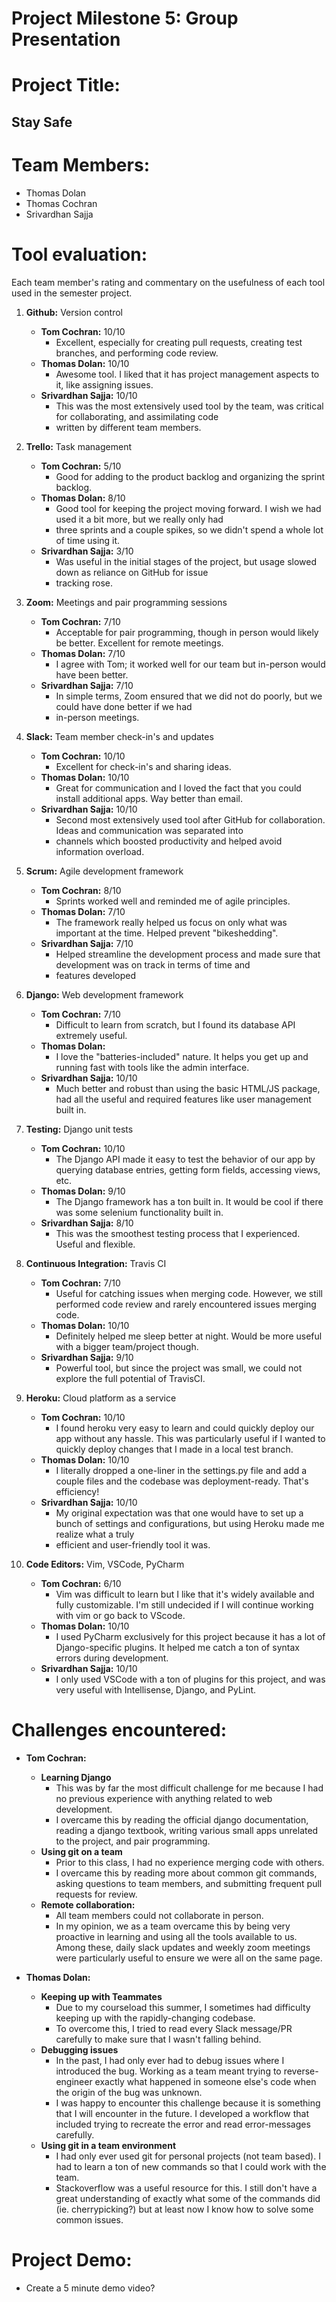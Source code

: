 # Project Milestone 5: Group Presentation

# Project Title:

## Stay Safe

# Team Members:

* Thomas Dolan
* Thomas Cochran
* Srivardhan Sajja


# Tool evaluation: 
 
Each team member's rating and commentary on the usefulness of each tool used in the semester project.

1. **Github:** Version control
   - **Tom Cochran:** 10/10
     - Excellent, especially for creating pull requests, creating test branches, and performing code review.
   - **Thomas Dolan:** 10/10
     - Awesome tool.  I liked that it has project management aspects to it, like assigning issues.
   - **Srivardhan Sajja:** 10/10
     - This was the most extensively used tool by the team, was critical for collaborating, and assimilating code 
     - written by different team members.


2. **Trello:** Task management
   - **Tom Cochran:** 5/10
     - Good for adding to the product backlog and organizing the sprint backlog.
   - **Thomas Dolan:** 8/10
     - Good tool for keeping the project moving forward.  I wish we had used it a bit more, but we really only had
     - three sprints and a couple spikes, so we didn't spend a whole lot of time using it.
   - **Srivardhan Sajja:** 3/10
     - Was useful in the initial stages of the project, but usage slowed down as reliance on GitHub for issue
     - tracking rose.


3. **Zoom:** Meetings and pair programming sessions
   - **Tom Cochran:** 7/10
     - Acceptable for pair programming, though in person would likely be better. Excellent for remote meetings.
   - **Thomas Dolan:** 7/10
     - I agree with Tom; it worked well for our team but in-person would have been better.
   - **Srivardhan Sajja:** 7/10
     - In simple terms, Zoom ensured that we did not do poorly, but we could have done better if we had 
     - in-person meetings.


4. **Slack:** Team member check-in's and updates
   - **Tom Cochran:** 10/10
     - Excellent for check-in's and sharing ideas.
   - **Thomas Dolan:** 10/10
     - Great for communication and I loved the fact that you could install additional apps.  Way better than email.
   - **Srivardhan Sajja:** 10/10
     - Second most extensively used tool after GitHub for collaboration. Ideas and communication was separated into
     - channels which boosted productivity and helped avoid information overload.


5. **Scrum:** Agile development framework
   - **Tom Cochran:** 8/10
     - Sprints worked well and reminded me of agile principles.
   - **Thomas Dolan:** 7/10
     - The framework really helped us focus on only what was important at the time.  Helped prevent "bikeshedding".
   - **Srivardhan Sajja:** 7/10
     - Helped streamline the development process and made sure that development was on track in terms of time and 
     - features developed


6. **Django:** Web development framework
   - **Tom Cochran:** 7/10
     - Difficult to learn from scratch, but I found its database API extremely useful.
   - **Thomas Dolan:**
     - I love the "batteries-included" nature.  It helps you get up and running fast with tools like the admin interface.
   - **Srivardhan Sajja:** 10/10
     - Much better and robust than using the basic HTML/JS package, had all the useful and required features like user management built in.


7. **Testing:** Django unit tests
   - **Tom Cochran:** 10/10
     - The Django API made it easy to test the behavior of our app by querying database entries, getting form fields, accessing views, etc.
   - **Thomas Dolan:** 9/10
     - The Django framework has a ton built in.  It would be cool if there was some selenium functionality built in.
   - **Srivardhan Sajja:** 8/10
     - This was the smoothest testing process that I experienced. Useful and flexible.


8. **Continuous Integration:** Travis CI
   - **Tom Cochran:** 7/10
     - Useful for catching issues when merging code. However, we still performed code review and rarely encountered issues merging code.
   - **Thomas Dolan:** 10/10
     - Definitely helped me sleep better at night.  Would be more useful with a bigger team/project though.
   - **Srivardhan Sajja:** 9/10
     - Powerful tool, but since the project was small, we could not explore the full potential of TravisCI.

9. **Heroku:** Cloud platform as a service
   - **Tom Cochran:** 10/10
     - I found heroku very easy to learn and could quickly deploy our app without any hassle. This was particularly useful if I wanted to quickly deploy changes that I made in a local test branch.
   - **Thomas Dolan:** 10/10
     - I literally dropped a one-liner in the settings.py file and add a couple files and the codebase was deployment-ready.  That's efficiency!
   - **Srivardhan Sajja:** 10/10
     - My original expectation was that one would have to set up a bunch of settings and configurations, but using Heroku made me realize what a truly 
     - efficient and user-friendly tool it was.


10. **Code Editors:** Vim, VSCode, PyCharm
    - **Tom Cochran:** 6/10
      - Vim was difficult to learn but I like that it's widely available and fully customizable. I'm still undecided if I will continue working with vim or go back to VScode.
    - **Thomas Dolan:** 10/10
      - I used PyCharm exclusively for this project because it has a lot of Django-specific plugins. It helped me catch a ton of syntax errors during development.
    - **Srivardhan Sajja:** 10/10
      - I only used VSCode with a ton of plugins for this project, and was very useful with Intellisense, Django, and PyLint.

# Challenges encountered:
  - **Tom Cochran:**
    - **Learning Django**
      - This was by far the most difficult challenge for me because I had no previous experience with anything related to web development.
      - I overcame this by reading the official django documentation, reading a django textbook, writing various small apps unrelated to the project, and pair programming.
    - **Using git on a team**
      - Prior to this class, I had no experience merging code with others.
      - I overcame this by reading more about common git commands, asking questions to team members, and submitting frequent pull requests for review.
    - **Remote collaboration:**
      - All team members could not collaborate in person.
      - In my opinion, we as a team overcame this by being very proactive in learning and using all the tools available to us. Among these, daily slack updates and weekly zoom meetings were particularly useful to ensure we were all on the same page.

  - **Thomas Dolan:**
    - **Keeping up with Teammates**
      - Due to my courseload this summer, I sometimes had difficulty keeping up with the rapidly-changing codebase.  
      - To overcome this, I tried to read every Slack message/PR carefully to make sure that I wasn't falling behind.
    - **Debugging issues**
      - In the past, I had only ever had to debug issues where I introduced the bug.  Working as a team meant trying to reverse-engineer exactly what happened in someone else's code when the origin of the bug was unknown. 
      - I was happy to encounter this challenge because it is something that I will encounter in the future.  I developed a workflow that included trying to recreate the error and read error-messages carefully.
    - **Using git in a team environment**
      - I had only ever used git for personal projects (not team based).  I had to learn a ton of new commands so that I could work with the team. 
      - Stackoverflow was a useful resource for this.  I still don't have a great understanding of exactly what some of the commands did (ie. cherrypicking?) but at least now I know how to solve some common issues.
      
# Project Demo:
  - Create a 5 minute demo video?
